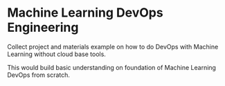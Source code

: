# Machine Learning DevOps Engineering
 
Collect project and materials example on how to do DevOps with Machine Learning without cloud base tools.<br/>

This would build basic understanding on foundation of Machine Learning DevOps from scratch. 